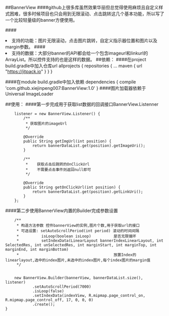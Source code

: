 ##BannerView
####github上很多库虽然效果华丽但总觉得使用麻烦且自定义样式困难，很多时候项目也只会用到无限滚动、点击跳转这几个基本功能，所以写了一个比较轻量级的banner方便使用。

####<li>支持的功能：图片无限滚动，点击图片跳转，自定义指示器位置和图片以及margin参数。
####<li>支持的数据：大部分banner的API都会给一个包含imageurl和linkurl的ArrayList。所以控件支持的也是这样的数据。
##依赖：
####在project build.gradle中加入仓库url
        allprojects {
		repositories {
			...
			maven { url "https://jitpack.io" }
		}
	}
	
####在module build.gradle中加入依赖
    dependencies {
	        compile 'com.github.xiejinpeng007:BannerView:1.0'
	}
####图片加载器依赖于Universal ImageLoader


##使用：
####第一步完成用于获取list数据的回调接口BannerView.Listenner

        listener = new BannerView.Listener() {
            /**
             * 获取图片的imageUrl
             */

            @Override
            public String getImgUrl(int position) {
                return bannerDataList.get(position).getImageUri();
            }

            /**
             *    获取点击后跳转的OnClickUrl
             *    不需要点击事件则返回null即可
             */

            @Override
            public String getOnClickUrl(int position) {
                return bannerDataList.get(position).getLinkUri();
            }
        };

####第二步使用BannerView内置的Builder完成参数设置

        /**
         * 构造方法参数 控件bannerView的实例,图片个数,用于获取url的接口
         * 可选设置: setAutoScrollPeriod(int period) 滚动的时间间隔
         *          isLoop(boolean isLoop)          是否无限循环
         *          setIndexData(LinearLayout bannerIndexLinearLayout, int SelectedRes, int unSelectedRes, int marginStart, int marginTop, int marginEnd, int marginBottom)
         *                                          放置Index的linearlayout,选中的index图片,未选中的index图片,每个index图片的margin值
         */


        new BannerView.Builder(bannerView, bannerDataList.size(), listener)
                .setAutoScrollPeriod(7000)
                .isLoop(false)
                .setIndexData(indexView, R.mipmap.page_control_on, R.mipmap.page_control_off, 17, 0, 0, 0)
                .create();
    }
